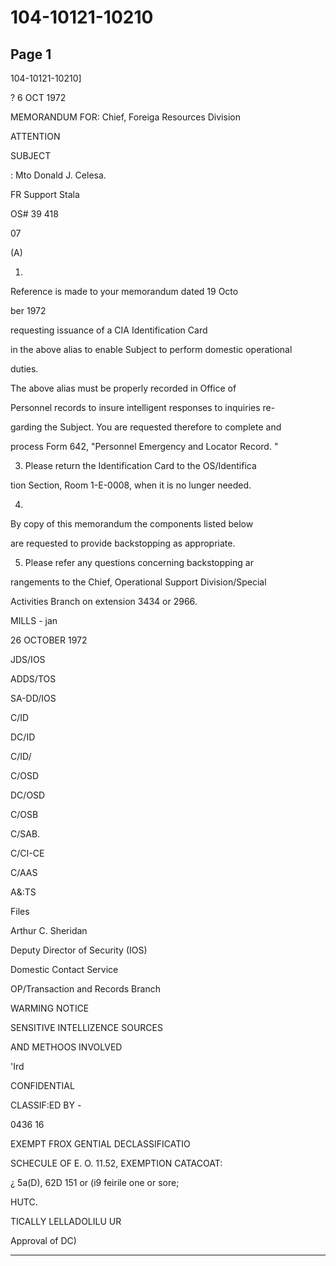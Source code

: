 # 104-10121-10210

## Page 1

104-10121-10210]

? 6 OCT 1972

MEMORANDUM FOR: Chief, Foreiga Resources Division

ATTENTION

SUBJECT

: Mto Donald J. Celesa.

FR Support Stala

OS# 39 418

07

(A)

1.

Reference is made to your memorandum dated 19 Octo

ber 1972

requesting issuance of a CIA Identification Card

in the above alias to enable Subject to perform domestic operational

duties.

The above alias must be properly recorded in Office of

Personnel records to insure intelligent responses to inquiries re-

garding the Subject. You are requested therefore to complete and

process Form 642, "Personnel Emergency and Locator Record. "

3. Please return the Identification Card to the OS/Identifica

tion Section, Room 1-E-0008, when it is no lunger needed.

4.

By copy of this memorandum the components listed below

are requested to provide backstopping as appropriate.

5. Please refer any questions concerning backstopping ar

rangements to the Chief, Operational Support Division/Special

Activities Branch on extension 3434 or 2966.

MILLS - jan

26 OCTOBER 1972

JDS/IOS

ADDS/TOS

SA-DD/IOS

C/ID

DC/ID

C/ID/

C/OSD

DC/OSD

C/OSB

C/SAB.

C/CI-CE

C/AAS

A&:TS

Files

Arthur C. Sheridan

Deputy Director of Security (IOS)

Domestic Contact Service

OP/Transaction and Records Branch

WARMING NOTICE

SENSITIVE INTELLIZENCE SOURCES

AND METHOOS INVOLVED

'Ird

CONFIDENTIAL

CLASSIF:ED BY -

0436 16

EXEMPT FROX GENTIAL DECLASSIFICATIO

SCHECULE OF E. O. 11.52, EXEMPTION CATACOAT:

¿ 5a(D), 62D 151 or (i9 feirile one or sore;

HUTC.

TICALLY LELLADOLILU UR

Approval of DC)

---

